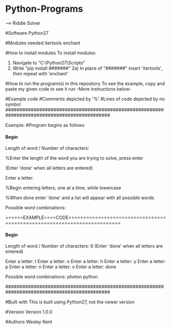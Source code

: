 # Python-Programs
--> Riddle Solver

#Software
Python27

#Modules needed
itertools
enchant

#How to install modules
To install modules:
1) Navigate to "C:\Python27\Scripts"
2) Write "pip install #######" 
2a) In place of "#######" insert 'itertools', then repeat with 'enchant'

#How to run the program(s) in this repository
To see the example, copy and paste my given code to see it run
-More instructions below-

#Example code
#Comments depicted by '%'
#Lines of code depicted by no symbol
#############################################################################################

Example: #Program begins as follows

#### Begin ####
Length of word / Number of characters: 

%Enter the length of the word you are trying to solve, press enter

(Enter 'done' when all letters are entered)

Enter a letter: 

%Begin entering letters, one at a time, while lowercase

%When done enter 'done' and a list will appear with all possible words

Possible word combinations:

======EXAMPLE====CODE========================================================================


#### Begin ####
Length of word / Number of characters: 6
(Enter 'done' when all letters are entered)

Enter a letter: t
Enter a letter: o
Enter a letter: h
Enter a letter: y
Enter a letter: p
Enter a letter: n
Enter a letter: o
Enter a letter: done

Possible word combinations:
photon
python




#############################################################################################

#Built with
This is built using Python27, not the newer version

#Version
Version 1.0.0

#Authors
Wesley Kent
